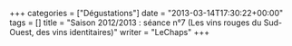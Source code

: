+++
categories = ["Dégustations"]
date = "2013-03-14T17:30:22+00:00"
tags = []
title = "Saison 2012/2013 : séance n°7 (Les vins rouges du Sud-Ouest, des vins identitaires)"
writer = "LeChaps"
+++

<i class="fa fa-plus-circle"></i>